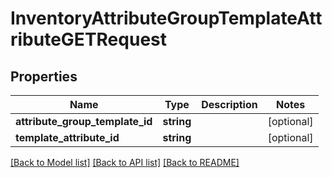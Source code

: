 # InventoryAttributeGroupTemplateAttributeGETRequest

## Properties
Name | Type | Description | Notes
------------ | ------------- | ------------- | -------------
**attribute_group_template_id** | **string** |  | [optional] 
**template_attribute_id** | **string** |  | [optional] 

[[Back to Model list]](../README.md#documentation-for-models) [[Back to API list]](../README.md#documentation-for-api-endpoints) [[Back to README]](../README.md)


